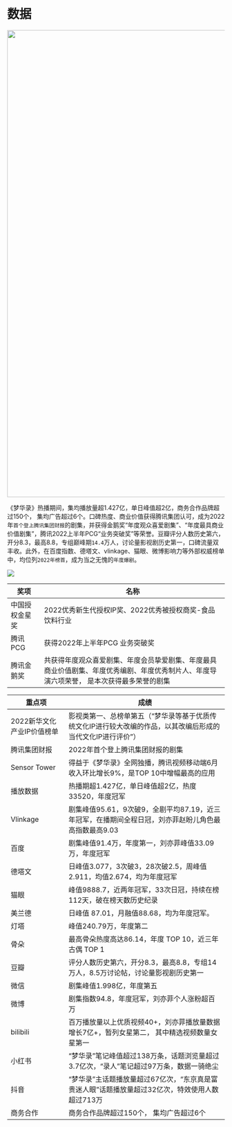 # 数据


<img src="/image/data/guanfanghaibao.jpg" width="1080">

《梦华录》热播期间，集均播放量超1.427亿，单日峰值超2亿，商务合作品牌超过150个， 集均广告超过6个。口碑热度、商业价值获得腾讯集团认可，成为2022年`首个登上腾讯集团财报`的剧集，并获得金鹅奖“年度观众喜爱剧集”、“年度最具商业价值剧集”，腾讯2022上半年PCG“业务突破奖”等荣誉。豆瓣评分人数历史第六，开分8.3，最高8.8，专组巅峰期`14.4`万人，讨论量影视剧历史第一，口碑流量双丰收。此外，在百度指数、德塔文、vlinkage、猫眼、微博影响力等外部权威榜单中，均位列`2022年榜首`，成为当之无愧的`年度爆剧`。


![](/image/data/all-cc.jpg)

| 奖项 | 名称 |
| --- | --- |
| 中国授权金星奖 | 2022优秀新生代授权IP奖、2022优秀被授权商奖-食品饮料行业 |
| 腾讯PCG | 获得2022年上半年PCG 业务突破奖 |
| 腾讯金鹅奖 | 共获得年度观众喜爱剧集、年度会员挚爱剧集、年度最具商业价值剧集、年度优秀编剧、年度优秀制片人、年度导演六项荣誉， 是本次获得最多荣誉的剧集 |


| 重点项 | 成绩 |
| --- | --- |
| 2022新华文化产业IP价值榜单| 影视类第一、总榜单第五（“梦华录等基于优质传统文化IP进行较大改编的作品，以其改编后形成的当代文化IP进行评价”） |
| 腾讯集团财报 | 2022年首个登上腾讯集团财报的剧集 |
| Sensor Tower | 得益于《梦华录》全网独播，腾讯视频移动端6月收入环比增长9%，是TOP 10中增幅最高的应用 |
| 播放数据 | 热播期超1.427亿，单日峰值超2亿，热度33520，年度冠军 |
| Vlinkage | 剧集峰值95.61，9次破9，全剧平均87.19，近三年冠军，在播期间全程日冠，刘亦菲赵盼儿角色最高指数最高9.03 |
| 百度  | 剧集峰值91.4万，年度第一，刘亦菲峰值33.09万，年度冠军 |
| 德塔文 | 日峰值3.077，3次破3，28次破2.5，周峰值2.911，均值2.674，均为年度冠军 |
| 猫眼  | 峰值9888.7，近两年冠军，33次日冠，持续在榜112天，破在榜天数历史纪录 |
| 美兰德 | 日峰值 87.01，月融值88.68，均为年度冠军。 |
| 灯塔  | 峰值240.79万，年度第二 |
| 骨朵  | 最高骨朵热度高达86.14，年度 TOP 10，近三年古偶 TOP 1 |
| 豆瓣  | 评分人数历史第六，开分8.3，最高8.8，专组14万人，8.5万讨论帖，讨论量影视剧历史第一 |
| 微信  | 剧集峰值1.998亿，年度第五 |
| 微博  | 剧集指数94.8，年度冠军，刘亦菲个人涨粉超百万 |
| bilibili | 百万播放量以上优质视频40+，刘亦菲播放量数据增长7亿+，暂列女星第二， 其中精选视频数量女星第一 |
| 小红书 | “梦华录”笔记峰值超过138万条，话题浏览量超过3.7亿次，“录人”笔记超过97万条，数据一骑绝尘 |
| 抖音  | “梦华录”主话题播放量超过67亿次，“东京真是富贵迷人眼”话题播放量超过32亿次，特效使用人数超过713万 |
| 商务合作 | 商务合作品牌超过150个， 集均广告超过6个 |
